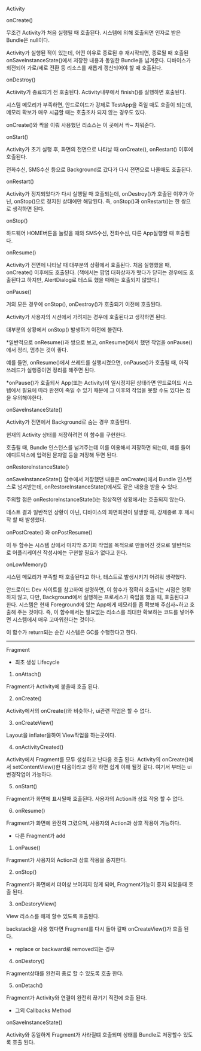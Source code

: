 Activity

onCreate()

무조건 Activity가 처음 실행될 때 호출된다. 시스템에 의해 호출되면 인자로 받은 Bundle은 null이다.

Activity가 실행된 적이 있는데, 어떤 이유로 종료된 후 재시작되면, 종료될 때 호출된 onSaveInstanceState()에서 저장한 내용과 동일한 Bundle을 넘겨준다. 디바이스가 회전되어 가로/세로 전환 등 리소스를 새롭게 갱신되어야 할 때 호출된다.

onDestroy()

Actiivity가 종료되기 전 호출된다. Activity내부에서 finish()를 실행하면 호출된다.

시스템 메모리가 부족하면, 안드로이드가 강제로 TestApp을 죽일 때도 호출이 되는데, 메모리 확보가 매우 시급할 때는 호출조차 되지 않는 경우도 있다.

onCreate()와 짝을 이뤄 사용했던 리소스는 이 곳에서 싹~ 치워준다.

onStart()

Activity가 초기 실행 후, 화면의 전면으로 나타날 때 onCreate(), onRestart() 이후에 호출된다.

전화수신, SMS수신 등으로 Background로 갔다가 다시 전면으로 나올때도 호출된다.

onRestart()

Activity가 정지되었다가 다시 실행될 때 호출되는데, onDestroy()가 호출된 이후가 아닌, onStop()으로 정지된 상태에만 해당된다. 즉, onStop()과 onRestart()는 한 쌍으로 생각하면 된다.

onStop()

하드웨어 HOME버튼을 눌렀을 때와 SMS수신, 전화수신, 다른 App실행할 때 호출된다.

onResume()

Activity가 전면에 나타날 때 대부분의 상황에서 호출된다. 처음 실행했을 때, onCreate() 이후에도 호출된다. (책에서는 팝업 대화상자가 떳다가 닫히는 경우에도 호출된다고 하지만, AlertDialog로 테스트 했을 때에는 호출되지 않았다.)

onPause()

거의 모든 경우에 onStop(), onDestroy()가 호출되기 이전에 호출된다.

Activity가 사용자의 시선에서 가려지는 경우에 호출된다고 생각하면 된다.

대부분의 상황에서 onStop() 발생하기 이전에 불린다.

*일반적으로 onResume()과 쌍으로 보고, onResume()에서 했던 작업을 onPause()에서 정리, 멈추는 것이 좋다.

예를 들면, onResume()에서 쓰레드를 실행시켰으면, onPause()가 호출될 때, 아직 쓰레드가 실행중이면 정리를 해주면 된다.

*onPause()가 호출되서 App(또는 Activity)이 일시정지된 상태라면 안드로이드 시스템에서 필요에 따라 완전이 죽일 수 있기 때문에 그 이후의 작업을 못할 수도 있다는 점을 유의해야한다.

onSaveInstanceState()

Activity가 전면에서 Background로 숨는 경우 호출된다.

현재의 Activity 상태를 저장하려면 이 함수를 구현한다.

호출될 때, Bundle 인스턴스를 넘겨주는데 이를 이용해서 저장하면 되는데, 예를 들어 에디트박스에 입력된 문자열 등을 저장해 두면 된다.

onRestoreInstanceState()

onSaveInstanceState() 함수에서 저장했던 내용은 onCreate()에서 Bundle 인스턴스로 넘겨받는데, onRestoreInstanceState()에서도 같은 내용을 받을 수 있다.

주의할 점은 onRestoreInstanceState()는 정상적인 상황에서는 호출되지 않는다.

테스트 결과 일반적인 상황이 아닌, 디바이스의 화면회전이 발생할 때, 강제종료 후 제시작 할 때 발생했다.

onPostCreate() 와 onPostResume()

이 두 함수는 시스템 상에서 마지막 초기화 작업을 목적으로 만들어진 것으로 일반적으로 어플리케이션 작성시에는 구현할 필요가 없다고 한다.

onLowMemory()

시스템 메모리가 부족할 때 호출된다고 하나, 테스트로 발생시키기 어려워 생략했다.

안드로이드 Dev 사이트를 참고하여 설명하면, 이 함수가 정확히 호출되는 시점은 명확하지 않고, 다만, Background에서 실행하는 프로세스가 죽임을 했을 때, 호출된다고 한다. 시스템은 현재 Foreground에 있는 App에게 메모리를 좀 확보해 주십사~하고 호출해 주는 것이다. 즉, 이 함수에서는 필요없는 리소스를 최대한 확보하는 코드를 넣어주면 시스템에서 매우 고마워한다는 것이다.

이 함수가 return되는 순간 시스템은 GC를 수행한다고 한다.



---

Fragment

- 최초 생성 Lifecycle

 1. onAttach()

Fragment가 Activity에 붙을때 호출 된다.

 2. onCreate()

Activity에서의 onCreate()와 비슷하나, ui관련 작업은 할 수 없다.

 3. onCreateView()

Layout을 inflater을하여 View작업을 하는곳이다.

 4. onActivityCreated()

Activity에서 Fragment를 모두 생성하고 난다음 호출 된다. Activity의 onCreate()에서 setContentView()한 다음이라고 생각 하면 쉽게 이해 될것 같다. 여기서 부터는 ui변경작업이 가능하다.

 5. onStart()

Fragment가 화면에 표시될때 호출된다. 사용자의 Action과 상호 작용 할 수 없다.

 6. onResume()

Fragment가 화면에 완전히 그렸으며, 사용자의 Action과 상호 작용이 가능하다.

- 다른 Fragment가 add

 1. onPause()

Fragment가 사용자의 Action과 상호 작용을 중지한다.

 2. onStop()

Fragment가 화면에서 더이상 보여지지 않게 되며, Fragment기능이 중지 되었을때 호출 된다.

 3. onDestoryView()

View 리소스를 해제 할수 있도록 호출된다.

backstack을 사용 했다면 Fragment를 다시 돌아 갈때 onCreateView()가 호출 된다.

 - replace or backward로 removed되는 경우

 4. onDestory()

Fragment상태를 완전히 종료 할 수 있도록 호출 한다.

 5. onDetach()

Fragment가 Activity와 연결이 완전히 끊기기 직전에 호출 된다.

- 그외 Callbacks Method

onSaveInstanceState()

Activity와 동일하게 Fragment가 사라질떄 호출되며 상태를 Bundle로 저장할수 있도록 호출 된다.